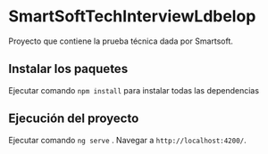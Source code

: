 # SmartSoftTechInterviewLdbelop

Proyecto que contiene la prueba técnica dada por Smartsoft.

## Instalar los paquetes

Ejecutar comando `npm install` para instalar todas las dependencias

## Ejecución del proyecto

Ejecutar comando `ng serve` . Navegar a `http://localhost:4200/`.

